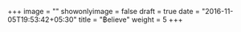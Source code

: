 +++
image = ""
showonlyimage = false
draft = true
date = "2016-11-05T19:53:42+05:30"
title = "฿elieve"
weight = 5
+++
